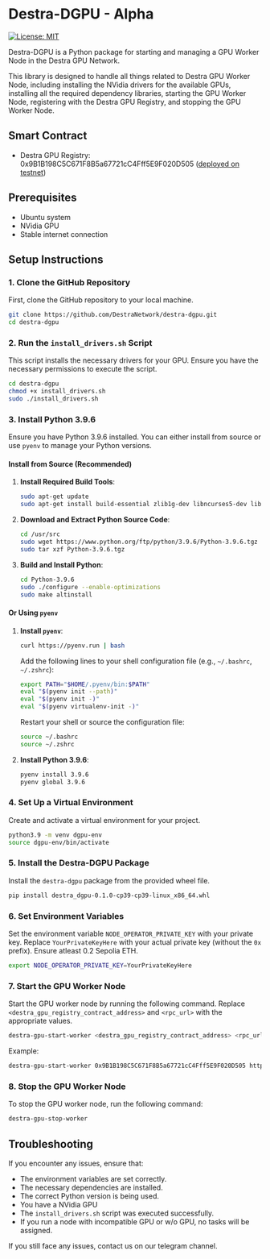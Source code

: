 # Destra-DGPU - Alpha 

[![License: MIT](https://img.shields.io/badge/License-MIT-yellow.svg)](https://opensource.org/licenses/MIT)


Destra-DGPU is a Python package for starting and managing a GPU Worker Node in the Destra GPU Network. 

This library is designed to handle all things related to Destra GPU Worker Node, including installing the NVidia drivers for the available GPUs, installing all the required dependency libraries, starting the GPU Worker Node, registering with the Destra GPU Registry, and stopping the GPU Worker Node.

## Smart Contract
- Destra GPU Registry:   0x9B1B198C5C671F8B5a67721cC4Fff5E9F020D505 ([deployed on testnet](https://sepolia.etherscan.io/address/0x9B1B198C5C671F8B5a67721cC4Fff5E9F020D505))

## Prerequisites

- Ubuntu system
- NVidia GPU
- Stable internet connection


## Setup Instructions

### 1. Clone the GitHub Repository

First, clone the GitHub repository to your local machine.

```sh
git clone https://github.com/DestraNetwork/destra-dgpu.git
cd destra-dgpu
```

### 2. Run the `install_drivers.sh` Script

This script installs the necessary drivers for your GPU. Ensure you have the necessary permissions to execute the script.

```sh
cd destra-dgpu
chmod +x install_drivers.sh
sudo ./install_drivers.sh
```

### 3. Install Python 3.9.6

Ensure you have Python 3.9.6 installed. You can either install from source or use `pyenv` to manage your Python versions.

#### Install from Source (Recommended)

1. **Install Required Build Tools**:

    ```sh
    sudo apt-get update
    sudo apt-get install build-essential zlib1g-dev libncurses5-dev libgdbm-dev libnss3-dev libssl-dev libreadline-dev libffi-dev curl libbz2-dev
    ```

2. **Download and Extract Python Source Code**:

    ```sh
    cd /usr/src
    sudo wget https://www.python.org/ftp/python/3.9.6/Python-3.9.6.tgz
    sudo tar xzf Python-3.9.6.tgz
    ```

3. **Build and Install Python**:

    ```sh
    cd Python-3.9.6
    sudo ./configure --enable-optimizations
    sudo make altinstall
    ```

#### Or Using `pyenv`

1. **Install `pyenv`**:

    ```sh
    curl https://pyenv.run | bash
    ```

    Add the following lines to your shell configuration file (e.g., `~/.bashrc`, `~/.zshrc`):

    ```sh
    export PATH="$HOME/.pyenv/bin:$PATH"
    eval "$(pyenv init --path)"
    eval "$(pyenv init -)"
    eval "$(pyenv virtualenv-init -)"
    ```

    Restart your shell or source the configuration file:

    ```sh
    source ~/.bashrc
    source ~/.zshrc
    ```

2. **Install Python 3.9.6**:

    ```sh
    pyenv install 3.9.6
    pyenv global 3.9.6
    ```

### 4. Set Up a Virtual Environment

Create and activate a virtual environment for your project.

```sh
python3.9 -m venv dgpu-env
source dgpu-env/bin/activate
```

### 5. Install the Destra-DGPU Package

Install the `destra-dgpu` package from the provided wheel file.

```sh
pip install destra_dgpu-0.1.0-cp39-cp39-linux_x86_64.whl
```

### 6. Set Environment Variables

Set the environment variable `NODE_OPERATOR_PRIVATE_KEY` with your private key. Replace `YourPrivateKeyHere` with your actual private key (without the `0x` prefix). Ensure atleast 0.2 Sepolia ETH.

```sh
export NODE_OPERATOR_PRIVATE_KEY=YourPrivateKeyHere
```

### 7. Start the GPU Worker Node

Start the GPU worker node by running the following command. Replace `<destra_gpu_registry_contract_address>` and `<rpc_url>` with the appropriate values.

```sh
destra-gpu-start-worker <destra_gpu_registry_contract_address> <rpc_url>
```

Example:

```sh
destra-gpu-start-worker 0x9B1B198C5C671F8B5a67721cC4Fff5E9F020D505 https://sepolia.infura.io/v3/<YOUR_INFURA_KEY>
```

### 8. Stop the GPU Worker Node

To stop the GPU worker node, run the following command:

```sh
destra-gpu-stop-worker
```

## Troubleshooting

If you encounter any issues, ensure that:

- The environment variables are set correctly.
- The necessary dependencies are installed.
- The correct Python version is being used.
- You have a NVidia GPU
- The `install_drivers.sh` script was executed successfully.
- If you run a node with incompatible GPU or w/o GPU, no tasks will be assigned.

If you still face any issues, contact us on our telegram channel.